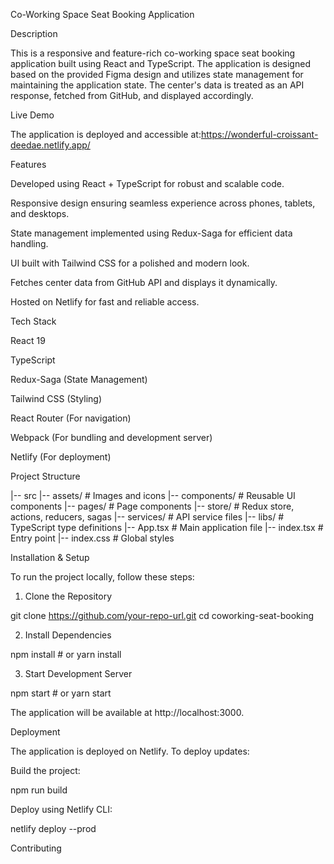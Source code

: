 Co-Working Space Seat Booking Application

Description

This is a responsive and feature-rich co-working space seat booking application built using React and TypeScript. The application is designed based on the provided Figma design and utilizes state management for maintaining the application state. The center's data is treated as an API response, fetched from GitHub, and displayed accordingly.

Live Demo

The application is deployed and accessible at:https://wonderful-croissant-deedae.netlify.app/

Features

Developed using React + TypeScript for robust and scalable code.

Responsive design ensuring seamless experience across phones, tablets, and desktops.

State management implemented using Redux-Saga for efficient data handling.

UI built with Tailwind CSS for a polished and modern look.

Fetches center data from GitHub API and displays it dynamically.

Hosted on Netlify for fast and reliable access.

Tech Stack

React 19

TypeScript

Redux-Saga (State Management)

Tailwind CSS (Styling)

React Router (For navigation)

Webpack (For bundling and development server)

Netlify (For deployment)

Project Structure

|-- src
    |-- assets/            # Images and icons
    |-- components/        # Reusable UI components
    |-- pages/             # Page components
    |-- store/             # Redux store, actions, reducers, sagas
    |-- services/          # API service files
    |-- libs/              # TypeScript type definitions
    |-- App.tsx            # Main application file
    |-- index.tsx          # Entry point
    |-- index.css          # Global styles

Installation & Setup

To run the project locally, follow these steps:

1. Clone the Repository

git clone https://github.com/your-repo-url.git
cd coworking-seat-booking

2. Install Dependencies

npm install  # or yarn install

3. Start Development Server

npm start  # or yarn start

The application will be available at http://localhost:3000.

Deployment

The application is deployed on Netlify. To deploy updates:

Build the project:

npm run build

Deploy using Netlify CLI:

netlify deploy --prod

Contributing


